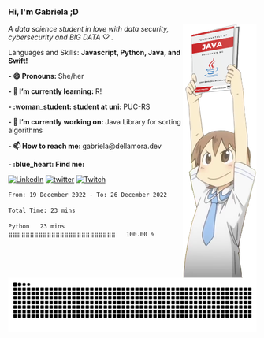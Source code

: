 ### Hi, I'm Gabriela ;D
<img align='right' src="https://raw.githubusercontent.com/MarnieGrenat/images-readme/main/java%20book%20edited2.png" width="150">
<p><em> A data science student in love with data security, cybersecurity and BIG DATA 	♡ . </a>
 </em></p>
 
<p align="left">
 Languages and Skills: <strong>Javascript, Python, Java, and Swift! </strong>
<p align="left"> <strong> - 😄 Pronouns: </strong> She/her
 </p>
 <p align="left"> <strong> - 🖖 I’m currently learning: </strong> R!
 </p>
 <p align="left"> <strong> - 	:woman_student: student at uni:  </strong> PUC-RS
 </p>
  <p align="left"> <strong> - 👀 I’m currently working on: </strong> Java Library for sorting algorithms
 </p>
  <p align="left"> <strong>- 📫 How to reach me: </strong> gabriela@dellamora.dev
</p>

<p align="left">
 <strong> - :blue_heart: Find me: </strong>
</p>


[![LinkedIn](https://img.shields.io/badge/LinkedIn-0077B5?style=for-the-badge&logo=linkedin&logoColor=white)](https://www.linkedin.com/in/gabriela-dellamora/)
[![twitter](https://img.shields.io/badge/twitter-1DA1F2?style=for-the-badge&logo=twitter&logoColor=white)](https://twitter.com/MarnieGrenat)
[![Twitch](https://img.shields.io/badge/Twitch-9146FF?style=for-the-badge&logo=twitch&logoColor=white)](https://www.twitch.tv/MarnieGrenat)


<!-- Bloco de Status
<div>
  <a href="https://github.com/MarnieGrenat">
   <img align="left" height="230em" src="https://github-readme-stats.vercel.app/api?username=marniegrenat&show_icons=true&theme=jolly&include_all_commits=true&count_private=true"/>
   </a>
-->
<!-- Bloco de códigos
<div>
<a href="https://github.com/MarnieGrenat"> 
 <img align="left" height="187em" src="https://github-readme-stats.vercel.app/api/top-langs/?username=marniegrenat&theme=jolly&hide=javascript,html"/>
 </a>
size for the gitstats: 176em
-->
<!--START_SECTION:waka-->

```text
From: 19 December 2022 - To: 26 December 2022

Total Time: 23 mins

Python   23 mins         ⣿⣿⣿⣿⣿⣿⣿⣿⣿⣿⣿⣿⣿⣿⣿⣿⣿⣿⣿⣿⣿⣿⣿⣿⣿   100.00 %
```

<!--END_SECTION:waka-->
 ![Snake animation](https://github.com/MarnieGrenat/MarnieGrenat/blob/output/github-contribution-grid-snake.svg)
 
 <!--
things I can put in the future on my profile:
- 🔭 I’m currently working on ...
- 🌱 I’m currently learning ...
- 👯 I’m looking to collaborate on ...
- 🤔 I’m looking for help with ...
- 💬 Ask me about ...
- 📫 How to reach me: ...
- 😄 Pronouns: ...
- ⚡ Fun fact: ...
-->
